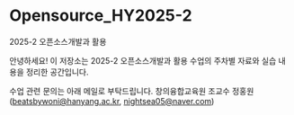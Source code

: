 # Opensource_HY2025-2
2025-2 오픈소스개발과 활용

안녕하세요! 이 저장소는 2025-2 오픈소스개발과 활용 수업의 주차별 자료와 실습 내용을 정리한 공간입니다.

수업 관련 문의는 아래 메일로 부탁드립니다.
창의융합교육원 조교수 정홍원(beatsbywoni@hanyang.ac.kr, nightsea05@naver.com)
